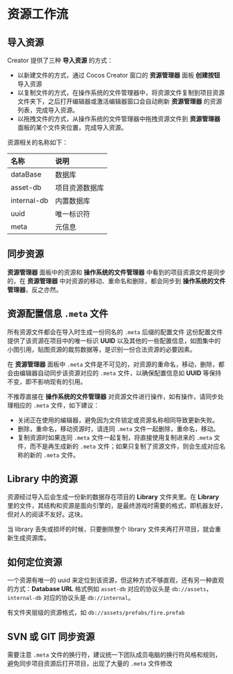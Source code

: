 # 资源工作流

## 导入资源

Creator 提供了三种 **导入资源** 的方式：

- 以新建文件的方式，通过 Cocos Creator 窗口的 **资源管理器** 面板 **创建按钮** 导入资源
- 以复制文件的方式，在操作系统的文件管理器中，将资源文件复制到项目资源文件夹下，之后打开编辑器或激活编辑器窗口会自动刷新 **资源管理器** 的资源列表，完成导入资源。
- 以拖拽文件的方式，从操作系统的文件管理器中拖拽资源文件到 **资源管理器** 面板的某个文件夹位置，完成导入资源。

资源相关的名称如下：

| 名称 | 说明 |
| :--- | :--- |
| dataBase | 数据库 |
| asset-db | 项目资源数据库 |
| internal-db | 内置数据库 |
| uuid | 唯一标识符 |
| meta | 元信息 |

## 同步资源

**资源管理器** 面板中的资源和 **操作系统的文件管理器** 中看到的项目资源文件是同步的，在 **资源管理器** 中对资源的移动、重命名和删除，都会同步到 **操作系统的文件管理器**，反之亦然。

## 资源配置信息 `.meta` 文件

所有资源文件都会在导入时生成一份同名的 `.meta` 后缀的配置文件 这份配置文件提供了该资源在项目中的唯一标识 **UUID** 以及其他的一些配置信息，如图集中的小图引用，贴图资源的裁剪数据等，是识别一份合法资源的必要因素。

在 **资源管理器** 面板中 `.meta` 文件是不可见的，对资源的重命名，移动，删除，都会由编辑器自动同步该资源对应的 `.meta` 文件，以确保配置信息如 **UUID** 等保持不变，即不影响现有的引用。

不推荐直接在 **操作系统的文件管理器** 对资源文件进行操作，如有操作，请同步处理相应的 `.meta` 文件，如下建议：

- 关闭正在使用的编辑器，避免因为文件锁定或资源名称相同导致更新失败。
- 删除，重命名，移动资源时，请连同 `.meta` 文件一起删除，重命名，移动。
- 复制资源时如果连同 `.meta` 文件一起复制，将直接使用复制进来的 `.meta` 文件，而不是再生成新的 `.meta` 文件；如果只复制了资源文件，则会生成对应名称的新的 `.meta` 文件。

## Library 中的资源

资源经过导入后会生成一份新的数据存在项目的 **Library** 文件夹里。在 **Library** 里的文件，其结构和资源是面向引擎的，是最终游戏时需要的格式，即机器友好，但对人的阅读不友好。这块。

当 library 丢失或损坏的时候，只要删除整个 library 文件夹再打开项目，就会重新生成资源库。

## 如何定位资源

一个资源有唯一的 uuid 来定位到该资源，但这种方式不够直观，还有另一种直观的方式：**Database URL** 格式例如 `asset-db` 对应的协议头是 `db://assets`，`internal-db` 对应的协议头是 `db://internal`。

有文件夹层级的资源格式，如 `db://assets/prefabs/fire.prefab`

##  SVN 或 GIT 同步资源

需要注意 `.meta` 文件的换行符，建议统一下团队成员电脑的换行符风格和规则，避免同步项目资源后打开项目，出现了大量的 `.meta` 文件修改
